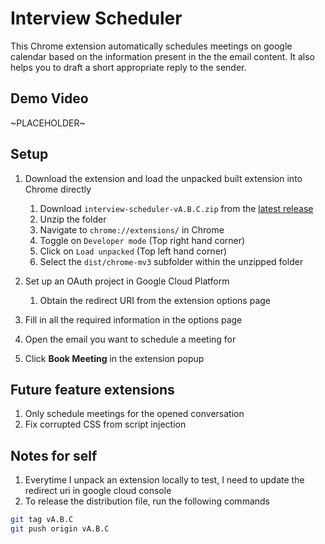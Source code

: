 # Interview Scheduler

This Chrome extension automatically schedules meetings on google calendar based on the information present in the the email content. It also helps you to draft a short appropriate reply to the sender.

## Demo Video

~PLACEHOLDER~

## Setup

1. Download the extension and load the unpacked built extension into Chrome directly

   1. Download `interview-scheduler-vA.B.C.zip` from the [latest release](https://github.com/jinyang628/interview-scheduler/releases)
   2. Unzip the folder
   3. Navigate to `chrome://extensions/` in Chrome
   4. Toggle on `Developer mode` (Top right hand corner)
   5. Click on `Load unpacked` (Top left hand corner)
   6. Select the `dist/chrome-mv3` subfolder within the unzipped folder

2. Set up an OAuth project in Google Cloud Platform

   1. Obtain the redirect URI from the extension options page

3. Fill in all the required information in the options page

4. Open the email you want to schedule a meeting for

5. Click **Book Meeting** in the extension popup

## Future feature extensions

1. Only schedule meetings for the opened conversation
2. Fix corrupted CSS from script injection

## Notes for self

1. Everytime I unpack an extension locally to test, I need to update the redirect uri in google cloud console
2. To release the distribution file, run the following commands

```bash
git tag vA.B.C
git push origin vA.B.C
```
